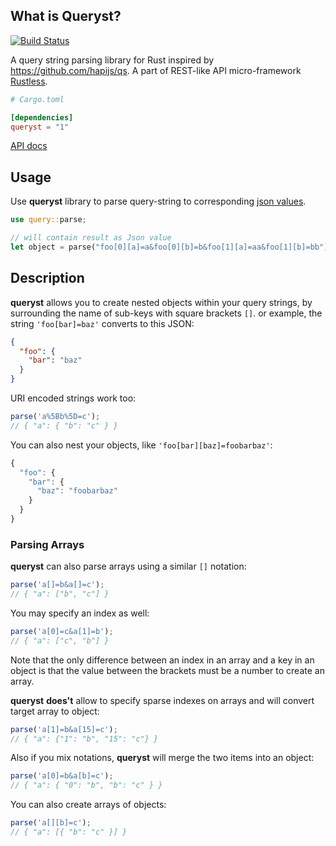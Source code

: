 ## What is Queryst?

[![Build Status](https://travis-ci.org/rustless/queryst.svg?branch=master)](https://travis-ci.org/rustless/queryst)

A query string parsing library for Rust inspired by https://github.com/hapijs/qs. A part of REST-like API micro-framework [Rustless].

```toml
# Cargo.toml

[dependencies]
queryst = "1"
```

[API docs](http://rustless.org/queryst/doc/queryst)

[Rustless]: https://github.com/rustless/rustless

## Usage

Use **queryst** library to parse query-string to corresponding [json values].

```rust
use query::parse;

// will contain result as Json value
let object = parse("foo[0][a]=a&foo[0][b]=b&foo[1][a]=aa&foo[1][b]=bb");
```

[json values]: https://github.com/serde-rs/json

## Description

**queryst** allows you to create nested objects within your query strings,
by surrounding the name of sub-keys with square brackets `[]`.
or example, the string `'foo[bar]=baz'` converts to this JSON:

```json
{
  "foo": {
    "bar": "baz"
  }
}
```

URI encoded strings work too:

```js
parse('a%5Bb%5D=c');
// { "a": { "b": "c" } }
```

You can also nest your objects, like `'foo[bar][baz]=foobarbaz'`:

```javascript
{
  "foo": {
    "bar": {
      "baz": "foobarbaz"
    }
  }
}
```

### Parsing Arrays

**queryst** can also parse arrays using a similar `[]` notation:

```javascript
parse('a[]=b&a[]=c');
// { "a": ["b", "c"] }
```

You may specify an index as well:

```javascript
parse('a[0]=c&a[1]=b');
// { "a": ["c", "b"] }
```

Note that the only difference between an index in an array and a key in an object is that the value between the brackets must be a number to create an array.

**queryst** **does't** allow to specify sparse indexes on arrays and will convert target array to object:

```javascript
parse('a[1]=b&a[15]=c');
// { "a": {"1": "b", "15": "c"} }
```

Also if you mix notations, **queryst** will merge the two items into an object:

```javascript
parse('a[0]=b&a[b]=c');
// { "a": { "0": "b", "b": "c" } }
```

You can also create arrays of objects:

```javascript
parse('a[][b]=c');
// { "a": [{ "b": "c" }] }
```
